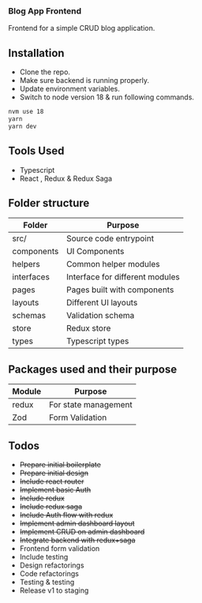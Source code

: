 ### Blog App Frontend

Frontend for a simple CRUD blog application.

## Installation

- Clone the repo.
- Make sure backend is running properly.
- Update environment variables.
- Switch to node version 18 & run following commands.

```bash
nvm use 18
yarn
yarn dev
```

## Tools Used

- Typescript
- React , Redux & Redux Saga

## Folder structure

| Folder     | Purpose                         |
| ---------- | ------------------------------- |
| src/       | Source code entrypoint          |
| components | UI Components                   |
| helpers    | Common helper modules           |
| interfaces | Interface for different modules |
| pages      | Pages built with components     |
| layouts    | Different UI layouts            |
| schemas    | Validation schema               |
| store      | Redux store                     |
| types      | Typescript types                |

## Packages used and their purpose

| Module | Purpose              |
| ------ | -------------------- |
| redux  | For state management |
| Zod    | Form Validation      |

## Todos

- ~~Prepare initial boilerplate~~
- ~~Prepare initial design~~
- ~~Include react router~~
- ~~Implement basic Auth~~
- ~~Include redux~~
- ~~Include redux saga~~
- ~~Include Auth flow with redux~~
- ~~Implement admin dashboard layout~~
- ~~Implement CRUD on admin dashboard~~
- ~~Integrate backend with redux+saga~~
- Frontend form validation
- Include testing
- Design refactorings
- Code refactorings
- Testing & testing
- Release v1 to staging
